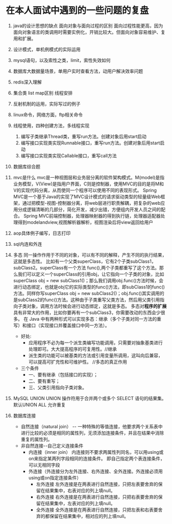 # 在本人面试中遇到的一些问题的复盘

1. java的设计思想的缺点
    面向对象与面向过程的区别
    面向过程性能更高，因为面向对象语言的类调用时需要实例化，开销比较大。但面向对象容易维护、复用和扩展。
2. 设计模式，单机例模式的实际运用
3. mysql语句，以及索性之类，limit，索性失效如何
4. 数据库大数据量场景，单用户实时查看方法，动用户解决效率问题
5. redis深入理解
6. 集合类 list map区别 线程安排
7. 反射机制的运用，实际写过的例子
8. linux命令，网络方面，ftp相关命令
9. 线程使用，四种创建方法，多线程实现
    1. 编写子类继承Thread类，重写run方法。创建对象后用start启动
    2. 编写接口实现类实现Runnable接口，重写run方法。创建对象后用start启动
    3.  编写接口实现类实现Callable接口，重写call方法
10. 数据库综合题
11. mvc是什么
    mvc是一种视图层和业务层分离的软件架构模式。M(model)是指业务模型，V(View)是指用户界面，C则是控制器，使用MVC的目的是将M和V的实现代码分离，从而使同一个程序可以使用不同的表现形式。
    Spring MVC是一个基于Java的实现了MVC设计模式的请求驱动类型的轻量级Web框架，通过把模型-视图-控制器分离，将web层进行职责解耦，把复杂的web应用分成逻辑清晰的几部分，简化开发，减少出错，方便组内开发人员之间的配合。
    Spring MVC前端控制器，处理器映射器的得到执行链，处理器适配器处理得到modelandview,视图解析器解析，视图渲染后将view返回给用户
12. aop具体例子编写，日志打印
13. sql内连和外连

14. 多态
    同一操作作用于不同的对象，可以有不同的解释，产生不同的执行结果，这就是多态性。
    比如有一个父类superClass，它有2个子类subClass1，subClass2。superClass有一个方法 func(),两个子类都重写了这个方法。那么我们可以定义一个superClass的引用obj，让它指向一个子类的对象，比如superClass obj = new subClass1()；那么我们调用obj.func()方法时候，会进行动态绑定，也就是obj它的实际类型的func()方法，即subClass1的func()方法。同样你写superClass obj = new subClass2()；obj.func()其实调用的是subClass2的func()方法。这种由于子类重写父类方法，然后用父类引用指向子类对象，调用方法时候会进行动态绑定，这就是多态。
    多态对**程序的扩展**具有非常大的作用，比如你要再有一个subClass3，你需要改动的东西会少很多。
    在 Java 中有两种形式可以实现多态：继承（多个⼦类对同⼀⽅法的重写）和接⼝（实现接⼝并覆盖接⼝中同⼀⽅法）。
    * 好处:
        * 应用程序不必为每一个派生类编写功能调用，只需要对抽象基类进行处理即可。大大提高程序的可复用性。//继承
        * 派生类的功能可以被基类的方法或引用变量所调用，这叫向后兼容，可以提高可扩充性和可维护性。 //多态的真正作用
    * 三个条件
        * 一、要有继承（包括接口的实现）；
        * 二、要有重写；
        * 三、父类引用指向子类对象。
15. MySQL UNION
    UNION 操作符用于合并两个或多个 SELECT 语句的结果集。
    默认UNION ALL 允许重复
16. 数据库连接
    * 自然连接（natural join） -- 一种特殊的等值连接，他要求两个关系表中进行比较的必须是相同的属性列，无须添加连接条件，并且在结果中消除重复的属性列。
    * 非自然连接--自己定义连接条件
        * 内连接（inner join）
        内连接则不要求两属性列同名，可以用using或on来指定某两列字段相同的连接条件。
        即自己指定两个表连接条件，可以无相同字段
        * 外连接（外连接分为左外连接、右外连接、全外连接。外连接必须用using或on指定连接条件）
            * 左外连接
            左外连接是在两表进行自然连接，只把左表要舍弃的保留在结果集中，右表对应的列上填null。
            * 右外连接
            右外连接是在两表进行自然连接，只把右表要舍弃的保留在结果集中，左表对应的列上填null。
            * 全外连接
            全外连接是在两表进行自然连接，只把左表和右表要舍弃的都保留在结果集中，相对应的列上填null。